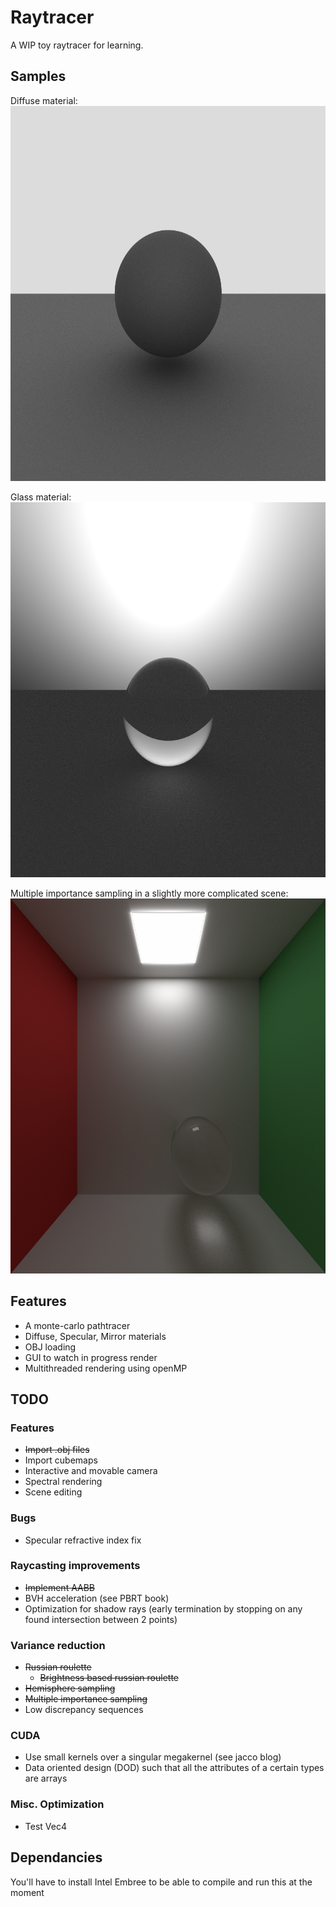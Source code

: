 # Raytracer

A WIP toy raytracer for learning.

## Samples
Diffuse material:  
<img src="samples/sample1.png" height="600">

Glass material:  
<img src="samples/sample2.png" height="600">

Multiple importance sampling in a slightly more complicated scene:  
<img src="samples/sample3.png" height="600">

## Features
- A monte-carlo pathtracer
- Diffuse, Specular, Mirror materials
- OBJ loading
- GUI to watch in progress render
- Multithreaded rendering using openMP

## TODO
### Features
- ~~Import .obj files~~
- Import cubemaps
- Interactive and movable camera
- Spectral rendering
- Scene editing

### Bugs
- Specular refractive index fix

### Raycasting improvements
- ~~Implement AABB~~
- BVH acceleration (see PBRT book)
- Optimization for shadow rays (early termination by stopping on any found intersection between 2 points)

### Variance reduction
- ~~Russian roulette~~
  - ~~Brightness based russian roulette~~
- ~~Hemisphere sampling~~
- ~~Multiple importance sampling~~
- Low discrepancy sequences

### CUDA
- Use small kernels over a singular megakernel (see jacco blog)
- Data oriented design (DOD) such that all the attributes of a certain types are arrays

### Misc. Optimization
- Test Vec4

## Dependancies
You'll have to install Intel Embree to be able to compile and run this at the moment
